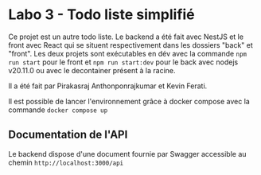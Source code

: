 # Labo 3 - Todo liste simplifié

Ce projet est un autre todo liste. Le backend a été fait avec NestJS et le front avec React qui se situent respectivement dans les dossiers "back" et "front". Les deux projets sont exécutables en dév avec la commande `npm run start` pour le front et `npm run start:dev` pour le back avec nodejs v20.11.0 ou avec le decontainer présent à la racine.

Il a été fait par Pirakasraj Anthonponrajkumar et Kevin Ferati.

Il est possible de lancer l'environnement grâce à docker compose avec la commande `docker compose up`

## Documentation de l'API
Le backend dispose d'une document fournie par Swagger accessible au chemin `http://localhost:3000/api`
